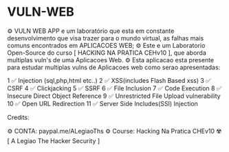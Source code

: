 # VULN-WEB
 ⚙️ VULN WEB APP e um laboratório que esta em constante desenvolvimento que visa trazer para o mundo virtual, as falhas mais comuns encontrados em APLICACOES WEB;
 ⚙️ Este e um Laboratorio Open-Source do curso [ HACKING NA PRATICA CEHv10 ], que aborda multiplas vuln's de uma Aplicacoes Web.
 ⚙️ Esta aplicacao esta presente para estudar multiplas vulns de Aplicacoes web como serao apresentadas:

  1 ✅ Injection (sql,php,html etc..)
  2 ✅ XSS(includes Flash Based xss)
  3 ✅ CSRF
  4 ✅ Clickjacking
  5 ✅ SSRF
  6 ✅ File Inclusion
  7 ✅ Code Execution
  8 ✅ Insecure Direct Object Reference
  9 ✅ Unrestricted File Upload vulnerability
 10 ✅ Open URL Redirection
 11 ✅ Server Side Includes(SSI) Injection

Credits:
 
 ⚙️ CONTA: paypal.me/ALegiaoThs
 ⚙️ Course: Hacking Na Pratica CHEv10
 ☢️ [ A Legiao The Hacker Security ]
